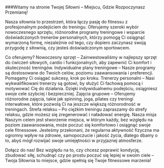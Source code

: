 ###Witamy na stronie Twojej Siłowni – Miejscu, Gdzie Rozpoczynasz Przemianę!

Nasza siłownia to przestrzeń, która łączy pasję do fitnessu z profesjonalnym podejściem do treningu. Oferujemy szeroki wybór nowoczesnego sprzętu, różnorodne programy treningowe i wsparcie doświadczonych trenerów personalnych, którzy pomogą Ci osiągnąć wymarzoną formę, niezależnie od tego, czy dopiero zaczynasz swoją przygodę z siłownią, czy jesteś doświadczonym sportowcem.

Co oferujemy?
Nowoczesny sprzęt – Zainwestowaliśmy w najlepszy sprzęt do ćwiczeń siłowych, cardio i funkcjonalnych, aby zapewnić Ci komfort i skuteczność treningów.
Indywidualne plany treningowe – Nasze programy są dostosowane do Twoich celów, poziomu zaawansowania i preferencji. Pomagamy Ci osiągać sukcesy, krok po kroku.
Trenerzy personalni – Nasi wykwalifikowani trenerzy są gotowi, by służyć Ci fachową pomocą i motywować Cię do działania. Dzięki indywidualnemu podejściu, osiągniesz swoje cele szybciej i bezpieczniej.
Zajęcia grupowe – Oferujemy różnorodne zajęcia, takie jak spinning, joga, pilates czy treningi interwałowe, które pozwolą Ci na jeszcze większą różnorodność w treningach.
Strefa relaksu – Po ciężkim treningu zapraszamy do strefy relaksu, gdzie możesz się zregenerować i naładować energię.
Nasza misja
Naszym celem jest stworzenie miejsca, w którym każdy, bez względu na poziom zaawansowania, może poczuć się komfortowo i osiągnąć swoje cele fitnessowe. Jesteśmy przekonani, że regularna aktywność fizyczna ma ogromny wpływ na zdrowie, samopoczucie i jakość życia, dlatego dbamy o to, abyś mógł rozwijać swoje umiejętności w przyjaznej atmosferze.

Dołącz do nas! Bez względu na to, czy chcesz poprawić kondycję, zbudować siłę, schudnąć czy po prostu poczuć się lepiej w swoim ciele – Twoja Siłownia to miejsce, gdzie spełnią się Twoje fitnessowe marzenia!
